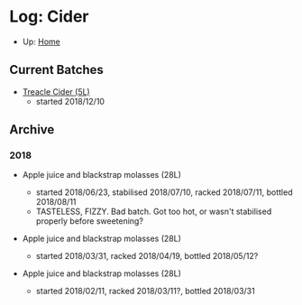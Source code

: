 # Log: Cider

* Up: [Home](../README.md)

## Current Batches

* [Treacle Cider (5L)](TreacleCider.md)
  * started 2018/12/10

## Archive

### 2018

* Apple juice and blackstrap molasses (28L)
  * started 2018/06/23, stabilised 2018/07/10, racked 2018/07/11, bottled 2018/08/11
  * TASTELESS, FIZZY. Bad batch. Got too hot, or wasn't stabilised properly before sweetening?

* Apple juice and blackstrap molasses (28L)
  * started 2018/03/31, racked 2018/04/19, bottled 2018/05/12?

* Apple juice and blackstrap molasses (28L)
  * started 2018/02/11, racked 2018/03/11?, bottled 2018/03/31
